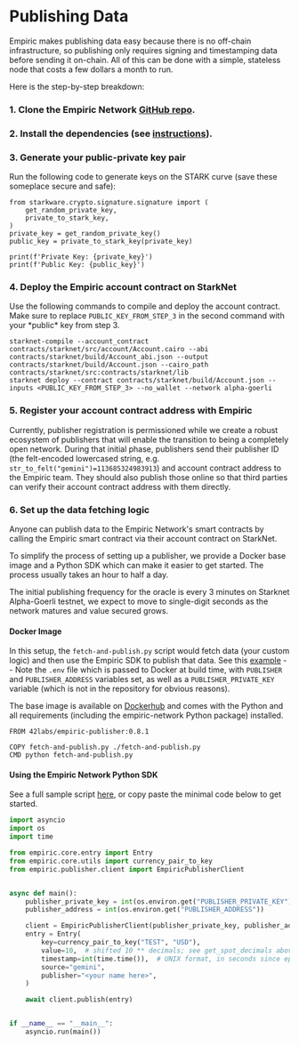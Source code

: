 # Publishing Data

Empiric makes publishing data easy because there is no off-chain infrastructure, so publishing only requires signing and timestamping data before sending it on-chain. All of this can be done with a simple, stateless node that costs a few dollars a month to run.&#x20;

Here is the step-by-step breakdown:

### 1. Clone the Empiric Network [GitHub repo](https://github.com/42labs/Empiric).

### 2. Install the dependencies (see [instructions](https://github.com/42labs/Empiric#setup)).

### 3. Generate your public-private key pair

Run the following code to generate keys on the STARK curve (save these someplace secure and safe):

```
from starkware.crypto.signature.signature import (
    get_random_private_key,
    private_to_stark_key,
)
private_key = get_random_private_key()
public_key = private_to_stark_key(private_key)

print(f'Private Key: {private_key}')
print(f'Public Key: {public_key}')
```

### 4. Deploy the Empiric account contract on StarkNet

Use the following commands to compile and deploy the account contract. Make sure to replace `PUBLIC_KEY_FROM_STEP_3` in the second command with your \*public\* key from step 3.

```
starknet-compile --account_contract contracts/starknet/src/account/Account.cairo --abi contracts/starknet/build/Account_abi.json --output contracts/starknet/build/Account.json --cairo_path contracts/starknet/src:contracts/starknet/lib
starknet deploy --contract contracts/starknet/build/Account.json --inputs <PUBLIC_KEY_FROM_STEP_3> --no_wallet --network alpha-goerli
```

### 5. Register your account contract address with Empiric

Currently, publisher registration is permissioned while we create a robust ecosystem of publishers that will enable the transition to being a completely open network. During that initial phase, publishers send their publisher ID (the felt-encoded lowercased string, e.g. `str_to_felt("gemini")=113685324983913`) and account contract address to the Empiric team. They should also publish those online so that third parties can verify their account contract address with them directly.

### 6. Set up the data fetching logic

Anyone can publish data to the Empiric Network's smart contracts by calling the Empiric smart contract via their account contract on StarkNet.

To simplify the process of setting up a publisher, we provide a Docker base image and a Python SDK which can make it easier to get started. The process usually takes an hour to half a day.

The initial publishing frequency for the oracle is every 3 minutes on Starknet Alpha-Goerli testnet, we expect to move to single-digit seconds as the network matures and value secured grows.

#### Docker Image

In this setup, the `fetch-and-publish.py` script would fetch data (your custom logic) and then use the Empiric SDK to publish that data. See this [example](https://github.com/42labs/Empiric/blob/master/publisher/sample-publisher/coinbase/fetch-and-publish.py) -- Note the `.env` file which is passed to Docker at build time, with `PUBLISHER` and `PUBLISHER_ADDRESS` variables set, as well as a `PUBLISHER_PRIVATE_KEY` variable (which is not in the repository for obvious reasons).

The base image is available on [Dockerhub](https://hub.docker.com/repository/docker/42labs/empiric-publisher) and comes with the Python and all requirements (including the empiric-network Python package) installed.

```docker
FROM 42labs/empiric-publisher:0.8.1

COPY fetch-and-publish.py ./fetch-and-publish.py
CMD python fetch-and-publish.py
```

#### Using the Empiric Network Python SDK

See a full sample script [here](https://github.com/42labs/Empiric/blob/master/publisher/sample-publisher/coinbase/fetch-and-publish.py), or copy paste the minimal code below to get started.

```python
import asyncio
import os
import time

from empiric.core.entry import Entry
from empiric.core.utils import currency_pair_to_key
from empiric.publisher.client import EmpiricPublisherClient


async def main():
    publisher_private_key = int(os.environ.get("PUBLISHER_PRIVATE_KEY"))
    publisher_address = int(os.environ.get("PUBLISHER_ADDRESS"))

    client = EmpiricPublisherClient(publisher_private_key, publisher_address)
    entry = Entry(
        key=currency_pair_to_key("TEST", "USD"),
        value=10,  # shifted 10 ** decimals; see get_spot_decimals above
        timestamp=int(time.time()),  # UNIX format, in seconds since epoch
        source="gemini",
        publisher="<your name here>",
    )

    await client.publish(entry)


if __name__ == "__main__":
    asyncio.run(main())
```
